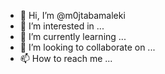 - 👋 Hi, I’m @m0jtabamaleki
- 👀 I’m interested in ...
- 🌱 I’m currently learning ...
- 💞️ I’m looking to collaborate on ...
- 📫 How to reach me ...

<!---
m0jtabamaleki/m0jtabamaleki is a ✨ special ✨ repository because its `README.md` (this file) appears on your GitHub profile.
You can click the Preview link to take a look at your changes.
--->
